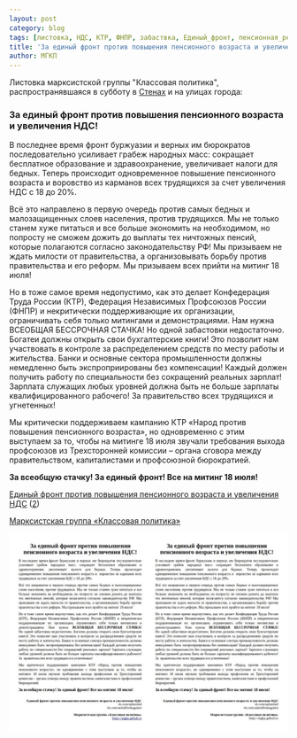 ```yaml
---
layout: post
category: blog
tags: [листовка, НДС, КТР, ФНПР, забаствка, Единый_фронт, пенсионная_реформа, митинг]
title: 'За единый фронт против повышения пенсионного возраста и увеличения НДС!'
author: МГКП
---
```


Листовка марксистской группы "Классовая политика", распространявшаяся в субботу в [Стенах](https://vk.com/wall-167980775_231) и на улицах города:

### За единый фронт против повышения пенсионного возраста и увеличения НДС!

В последнее время фронт буржуазии и верных им бюрократов последовательно усиливает грабеж народных масс: сокращает бесплатное образование и здравоохранение, увеличивает налоги для бедных. Теперь происходит одновременное повышение пенсионного возраста и воровство из карманов всех трудящихся за счет увеличения НДС с 18 до 20%.

Всё это направлено в первую очередь против самых бедных и малозащищенных слоев населения, против трудящихся. Мы не только станем хуже питаться и все больше экономить на необходимом, но попросту не сможем дожить до выплаты тех ничтожных пенсий, которые полагаются согласно законодательству РФ! Мы призываем не ждать милости от правительства, а организовывать борьбу против правительства и его реформ. Мы призываем всех прийти на митинг 18 июля!

Но в тоже самое время недопустимо, как это делает Конфедерация Труда России (КТР), Федерация Независимых Профсоюзов России (ФНПР) и некритически поддерживающие их организации, ограничивать себя только митингами и демонстрациями. Нам нужна ВСЕОБЩАЯ БЕССРОЧНАЯ СТАЧКА!
Но одной забастовки недостаточно. Богатеи должны открыть свои бухгалтерские книги! Это позволит нам участвовать в контроле за распределением средств по месту работы и жительства. Банки и основные сектора промышленности должны немедленно быть экспроприированы без компенсации! Каждый должен получить работу по специальности без сокращений реальных зарплат! Зарплата служащих любых уровней должна быть не больше зарплаты квалифицированного рабочего! За правительство всех трудящихся и угнетенных!

Мы критически поддерживаем кампанию КТР «Народ против повышения пенсионного возраста», но одновременно с этим выступаем за то, чтобы на митинге 18 июля звучали требования выхода профсоюзов из Трехсторонней комиссии – органа сговора между правительством, капиталистами и профсоюзной бюрократией.

**За всеобщую стачку! За единый фронт! Все на митинг 18 июля!**

[Единый фронт против повышения пенсионного возраста и увеличения НДС](https://vk.com/spbunited) ([2](https://vk.com/unitedfrontagainst))

[Марксистская группа «Классовая политика»](https://mgkp.github.io)

![Листовка марксистской группы "Классовая политика", распространявшаяся в субботу в [Стенах](https://vk.com/wall-167980775_231) и на улицах города](/images/leaflet20180702.jpg)